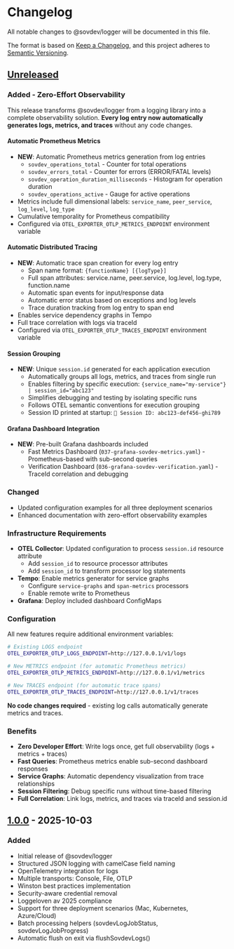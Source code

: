 # Changelog

All notable changes to @sovdev/logger will be documented in this file.

The format is based on [Keep a Changelog](https://keepachangelog.com/en/1.0.0/),
and this project adheres to [Semantic Versioning](https://semver.org/spec/v2.0.0.html).

## [Unreleased]

### Added - Zero-Effort Observability

This release transforms @sovdev/logger from a logging library into a complete observability solution. **Every log entry now automatically generates logs, metrics, and traces** without any code changes.

#### Automatic Prometheus Metrics

- **NEW**: Automatic Prometheus metrics generation from log entries
  - `sovdev_operations_total` - Counter for total operations
  - `sovdev_errors_total` - Counter for errors (ERROR/FATAL levels)
  - `sovdev_operation_duration_milliseconds` - Histogram for operation duration
  - `sovdev_operations_active` - Gauge for active operations
- Metrics include full dimensional labels: `service_name`, `peer_service`, `log_level`, `log_type`
- Cumulative temporality for Prometheus compatibility
- Configured via `OTEL_EXPORTER_OTLP_METRICS_ENDPOINT` environment variable

#### Automatic Distributed Tracing

- **NEW**: Automatic trace span creation for every log entry
  - Span name format: `{functionName} [{logType}]`
  - Full span attributes: service.name, peer.service, log.level, log.type, function.name
  - Automatic span events for input/response data
  - Automatic error status based on exceptions and log levels
  - Trace duration tracking from log entry to span end
- Enables service dependency graphs in Tempo
- Full trace correlation with logs via traceId
- Configured via `OTEL_EXPORTER_OTLP_TRACES_ENDPOINT` environment variable

#### Session Grouping

- **NEW**: Unique `session.id` generated for each application execution
  - Automatically groups all logs, metrics, and traces from single run
  - Enables filtering by specific execution: `{service_name="my-service"} | session_id="abc123"`
  - Simplifies debugging and testing by isolating specific runs
  - Follows OTEL semantic conventions for execution grouping
  - Session ID printed at startup: `🔑 Session ID: abc123-def456-ghi789`

#### Grafana Dashboard Integration

- **NEW**: Pre-built Grafana dashboards included
  - Fast Metrics Dashboard (`037-grafana-sovdev-metrics.yaml`) - Prometheus-based with sub-second queries
  - Verification Dashboard (`036-grafana-sovdev-verification.yaml`) - TraceId correlation and debugging

### Changed

- Updated configuration examples for all three deployment scenarios
- Enhanced documentation with zero-effort observability examples

### Infrastructure Requirements

- **OTEL Collector**: Updated configuration to process `session.id` resource attribute
  - Add `session_id` to resource processor attributes
  - Add `session_id` to transform processor log statements
- **Tempo**: Enable metrics generator for service graphs
  - Configure `service-graphs` and `span-metrics` processors
  - Enable remote write to Prometheus
- **Grafana**: Deploy included dashboard ConfigMaps

### Configuration

All new features require additional environment variables:

```bash
# Existing LOGS endpoint
OTEL_EXPORTER_OTLP_LOGS_ENDPOINT=http://127.0.0.1/v1/logs

# New METRICS endpoint (for automatic Prometheus metrics)
OTEL_EXPORTER_OTLP_METRICS_ENDPOINT=http://127.0.0.1/v1/metrics

# New TRACES endpoint (for automatic trace spans)
OTEL_EXPORTER_OTLP_TRACES_ENDPOINT=http://127.0.0.1/v1/traces
```

**No code changes required** - existing log calls automatically generate metrics and traces.

### Benefits

- **Zero Developer Effort**: Write logs once, get full observability (logs + metrics + traces)
- **Fast Queries**: Prometheus metrics enable sub-second dashboard responses
- **Service Graphs**: Automatic dependency visualization from trace relationships
- **Session Filtering**: Debug specific runs without time-based filtering
- **Full Correlation**: Link logs, metrics, and traces via traceId and session.id

## [1.0.0] - 2025-10-03

### Added

- Initial release of @sovdev/logger
- Structured JSON logging with camelCase field naming
- OpenTelemetry integration for logs
- Multiple transports: Console, File, OTLP
- Winston best practices implementation
- Security-aware credential removal
- Loggeloven av 2025 compliance
- Support for three deployment scenarios (Mac, Kubernetes, Azure/Cloud)
- Batch processing helpers (sovdevLogJobStatus, sovdevLogJobProgress)
- Automatic flush on exit via flushSovdevLogs()

[Unreleased]: https://github.com/terchris/sovdev-logger/compare/v1.0.0...HEAD
[1.0.0]: https://github.com/terchris/sovdev-logger/releases/tag/v1.0.0
